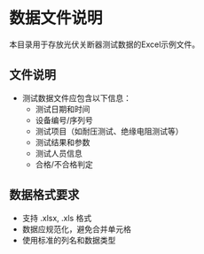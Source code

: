 # 数据文件说明

本目录用于存放光伏关断器测试数据的Excel示例文件。

## 文件说明

- 测试数据文件应包含以下信息：
  - 测试日期和时间
  - 设备编号/序列号
  - 测试项目（如耐压测试、绝缘电阻测试等）
  - 测试结果和参数
  - 测试人员信息
  - 合格/不合格判定

## 数据格式要求

- 支持 .xlsx, .xls 格式
- 数据应规范化，避免合并单元格
- 使用标准的列名和数据类型